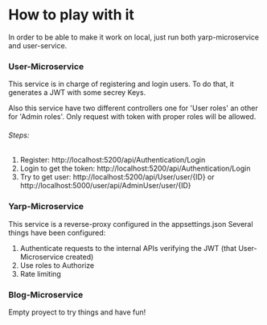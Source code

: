 # How to play with it
In order to be able to make it work on local, just run both yarp-microservice and user-service.

### User-Microservice
This service is in charge of registering and login users. To do that, it generates a JWT with some secrey Keys.

Also this service have two different controllers one for 'User roles' an other for 'Admin roles'. Only request with token with proper roles will be allowed.

###### Steps:
1. Register: http://localhost:5200/api/Authentication/Login
1. Login to get the token: http://localhost:5200/api/Authentication/Login
1. Try to get user: http://localhost:5200/api/User/user/{ID} or http://localhost:5000/user/api/AdminUser/user/{ID}


### Yarp-Microservice
This service is a reverse-proxy configured in the appsettings.json
Several things have been configured:
1. Authenticate requests to the internal APIs verifying the JWT (that User-Microservice created)
1. Use roles to Authorize
1. Rate limiting

### Blog-Microservice
Empty proyect to try things and have fun!